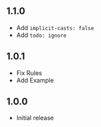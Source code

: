 ## 1.1.0
- Add `implicit-casts: false`
- Add `todo: ignore`
## 1.0.1
- Fix Rules
- Add Example
## 1.0.0
- Initial release
